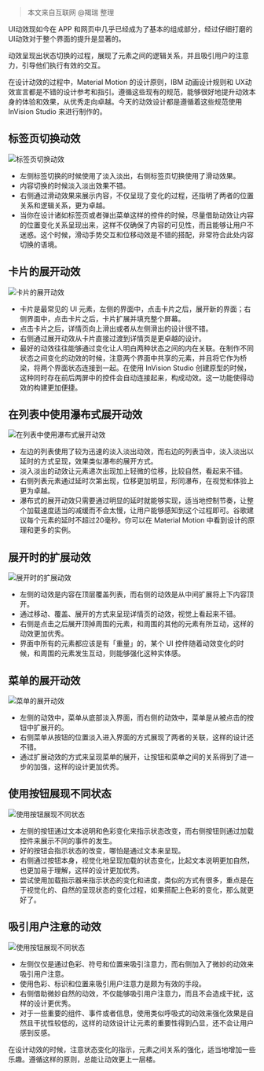 > 本文来自互联网 @羯瑞 整理

UI动效现如今在 APP 和网页中几乎已经成为了基本的组成部分，经过仔细打磨的 UI动效对于整个界面的提升是显著的。

动效呈现出状态切换的过程，展现了元素之间的逻辑关系，并且吸引用户的注意力，引导他们执行有效的交互。

在设计动效的过程中，Material Motion 的设计原则，IBM 动画设计规则和 UX动效宣言都是不错的设计参考和指引。遵循这些现有的规范，能够很好地提升动效本身的体验和效果，从优秀走向卓越。今天的动效设计都是遵循着这些规范使用 InVision Studio 来进行制作的。

## 标签页切换动效

![标签页切换动效](http://cdn.chenrf.com//1526259109885ec4c51e323.gif)

- 左侧标签切换的时候使用了淡入淡出，右侧标签页切换使用了滑动效果。
- 内容切换的时候淡入淡出效果不错。
- 右侧通过滑动效果来展示内容，不仅呈现了变化的过程，还指明了两者的位置关系和逻辑关系，更为卓越。
- 当你在设计诸如标签页或者弹出菜单这样的控件的时候，尽量借助动效让内容的位置变化关系呈现出来，这样不仅确保了内容的可见性，而且能够让用户不迷惑。这个时候，滑动手势交互和位移动效是不错的搭配，非常符合此处内容切换的语境。

## 卡片的展开动效

![卡片的展开动效](http://cdn.chenrf.com//1526259109522c5ea6ddfc5.gif)

- 卡片是最常见的 UI 元素，左侧的界面中，点击卡片之后，展开新的界面；右侧界面中，点击卡片之后，卡片扩展并填充整个屏幕。
- 点击卡片之后，详情页向上滑出或者从左侧滑出的设计很不错。
- 右侧通过展开动效从卡片直接过渡到详情页是更卓越的设计。
- 最好的动效往往能够通过变化让人明白两种状态之间的内在关联。在制作不同状态之间变化的动效的时候，注意两个界面中共享的元素，并且将它作为桥梁，将两个界面状态连接到一起。在使用 InVision Studio 创建原型的时候，这种同时存在前后两屏中的控件会自动连接起来，构成动效。这一功能使得动效的构建更加便捷。

## 在列表中使用瀑布式展开动效

![在列表中使用瀑布式展开动效](http://cdn.chenrf.com//15262591095005df246ed1b.gif)

- 左边的列表使用了较为迅速的淡入淡出动效，而右边的列表当中，淡入淡出以延时的方式呈现，效果类似瀑布的展开方式。
- 淡入淡出的动效让元素递次出现加上轻微的位移，比较自然，看起来不错。
- 右侧列表元素通过延时次第出现，位移更加明显，形同瀑布，在视觉和体验上更为卓越。
- 瀑布式的展开动效只需要通过明显的延时就能够实现，适当地控制节奏，让整个加载速度适当的减缓而不会太慢，让用户能够感知到这个过程即可。谷歌建议每个元素的延时不超过20毫秒。你可以在 Material Motion 中看到设计的原理和更多的实例。

## 展开时的扩展动效

![展开时的扩展动效](http://cdn.chenrf.com//15262591095005df246ed1b.gif)

- 左侧的动效是内容在顶层覆盖列表，而右侧的动效是从中间扩展将上下内容顶开。
- 通过移动、覆盖、展开的方式来呈现详情页的动效，视觉上看起来不错。
- 右侧是点击之后展开顶掉周围的元素，和周围的其他的元素有所互动，这样的动效更加优秀。
- 界面中所有的元素都应该是有「重量」的，某个 UI 控件随着动效变化的时候，和周围的元素发生互动，则能够强化这种实体感。

## 菜单的展开动效

![菜单的展开动效](http://cdn.chenrf.com//1526259110726eae38133db.gif)

- 左侧的动效中，菜单从底部淡入界面，而右侧的动效中，菜单是从被点击的按钮中扩展开的。
- 右侧菜单从按钮的位置淡入进入界面的方式展现了两者的关联，这样的设计还不错。
- 通过扩展动效的方式来呈现菜单的展开，让按钮和菜单之间的关系得到了进一步的加强，这样的设计更加优秀。

## 使用按钮展现不同状态

![使用按钮展现不同状态](http://cdn.chenrf.com//1526259110325d7c9fe5b94.gif)

- 左侧的按钮通过文本说明和色彩变化来指示状态改变，而右侧按钮则通过加载控件来展示不同的事件的发生。
- 好的按钮会指示状态的改变，哪怕是通过文本来呈现。
- 右侧通过按钮本身，视觉化地呈现加载的状态变化，比起文本说明更加自然，也更加易于理解，这样的设计更加优秀。
- 尝试使用加载指示器来指示状态的变化和进度，类似的方式有很多，重点是在于视觉化的、自然的呈现状态的变化过程，如果搭配上色彩的变化，那么就更好了。

## 吸引用户注意的动效

![使用按钮展现不同状态](http://cdn.chenrf.com//1526259110790aa29c99676.gif)

- 左侧仅仅是通过色彩、符号和位置来吸引注意力，而右侧加入了微妙的动效来吸引用户注意。
- 使用色彩、标识和位置来吸引用户注意力是颇为有效的手段。
- 右侧借助微妙自然的动效，不仅能够吸引用户注意力，而且不会造成干扰，这样的设计更优秀。
- 对于一些重要的组件、事件或者信息，使用类似呼吸式的动效来强化效果是自然且干扰性较低的，这样的动效设计让元素的重要性得到凸显，还不会让用户感到反感。

在设计动效的时候，注意状态变化的指示，元素之间关系的强化，适当地增加一些乐趣。遵循这样的原则，总能让动效更上一层楼。